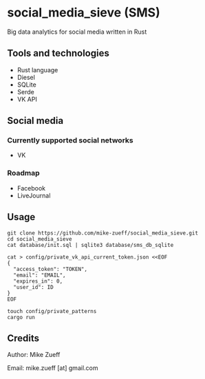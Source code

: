 # social_media_sieve (SMS)
Big data analytics for social media written in Rust

## Tools and technologies
- Rust language
- Diesel
- SQLite
- Serde
- VK API

## Social media

### Currently supported social networks
- VK

### Roadmap
- Facebook
- LiveJournal

## Usage
```
git clone https://github.com/mike-zueff/social_media_sieve.git
cd social_media_sieve
cat database/init.sql | sqlite3 database/sms_db_sqlite

cat > config/private_vk_api_current_token.json <<EOF
{
  "access_token": "TOKEN",
  "email": "EMAIL",
  "expires_in": 0,
  "user_id": ID
}
EOF

touch config/private_patterns
cargo run
```

## Credits
Author: Mike Zueff

Email: mike.zueff [at] gmail.com
